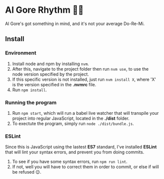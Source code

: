 # Al Gore Rhythm 🎷🎶

Al Gore's got something in mind, and it's not your average Do-Re-Mi.

## Install

### Environment

1. Install node and npm by installing `nvm`.
2. After this, navigate to the project folder then run `nvm use`, to use the node version specified by the project.
3. If this specific version is not installed, just run `nvm install X`, where 'X' is the version specified in the **.nvmrc** file.
4. Run `npm install`.

### Running the program

1. Run `npm start`, which will run a babel live watcher that will transpile your project into regular JavaScript, located in the **./dist** folder.
2. To exectute the program, simply run `node ./dist/bundle.js`.

### ESLint

Since this is JavaScript using the lastest **ES7** standard, I've installed **ESLint** that will lint your syntax errors, and prevent you from doing commits.

1. To see if you have some syntax errors, run `npm run lint`.
2. If not, well you will have to correct them in order to commit, or else if will be refused :wink:.
